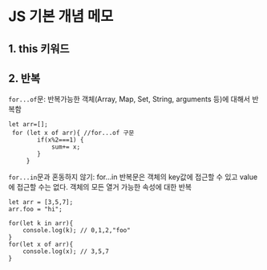 # JS 기본 개념 메모

## 1. this 키워드

## 2. 반복

`for...of`문: 반복가능한 객체(Array, Map, Set, String, arguments 등)에 대해서 반복함
```JS
let arr=[];
 for (let x of arr){ //for...of 구문
        if(x%2===1) {
            sum+= x;
        }
     }
```
`for...in`문과 혼동하지 않기: for...in 반복문은 객체의 key값에 접근할 수 있고 value에 접근할 수는 없다. 객체의 모든 열거 가능한 속성에 대한 반복

```JS
let arr = [3,5,7];
arr.foo = "hi";

for(let k in arr){
    console.log(k); // 0,1,2,"foo"
}
for(let x of arr){
    console.log(x); // 3,5,7
}
```

